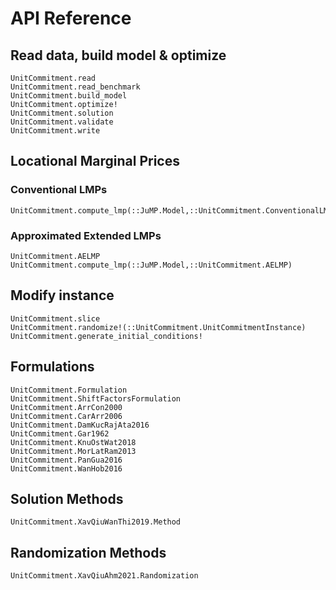 # API Reference

## Read data, build model & optimize

```@docs
UnitCommitment.read
UnitCommitment.read_benchmark
UnitCommitment.build_model
UnitCommitment.optimize!
UnitCommitment.solution
UnitCommitment.validate
UnitCommitment.write
```

## Locational Marginal Prices

### Conventional LMPs
```@docs
UnitCommitment.compute_lmp(::JuMP.Model,::UnitCommitment.ConventionalLMP)
```

### Approximated Extended LMPs
```@docs
UnitCommitment.AELMP
UnitCommitment.compute_lmp(::JuMP.Model,::UnitCommitment.AELMP)
```


## Modify instance

```@docs
UnitCommitment.slice
UnitCommitment.randomize!(::UnitCommitment.UnitCommitmentInstance)
UnitCommitment.generate_initial_conditions!
```

## Formulations

```@docs
UnitCommitment.Formulation
UnitCommitment.ShiftFactorsFormulation
UnitCommitment.ArrCon2000
UnitCommitment.CarArr2006
UnitCommitment.DamKucRajAta2016
UnitCommitment.Gar1962
UnitCommitment.KnuOstWat2018
UnitCommitment.MorLatRam2013
UnitCommitment.PanGua2016
UnitCommitment.WanHob2016
```

## Solution Methods

```@docs
UnitCommitment.XavQiuWanThi2019.Method
```

## Randomization Methods

```@docs
UnitCommitment.XavQiuAhm2021.Randomization
```
